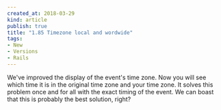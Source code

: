 ```yaml
---
created_at: 2018-03-29 
kind: article
publish: true
title: "1.85 Timezone local and wordwide"
tags:
- New
- Versions
- Rails
---
```

We've improved the display of the event's time zone. Now you will see which time it is in the original time zone and your time zone. It solves this problem once and for all with the exact timing of the event. We can boast that this is probably the best solution, right?

<img src="/images/zrzut5.png" alt="">

